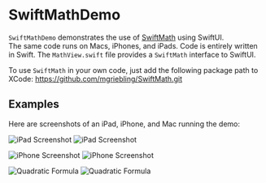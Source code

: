 # SwiftMathDemo

`SwiftMathDemo` demonstrates the use of [SwiftMath](https://github.com/mgriebling/SwiftMath.git) using SwiftUI.  
The same code runs on Macs, iPhones, and iPads. Code is entirely written in Swift. 
The `MathView.swift` file provides a `SwiftMath` interface to SwiftUI.

To use `SwiftMath` in your own code, just add the following package path to XCode: https://github.com/mgriebling/SwiftMath.git

## Examples
Here are screenshots of an iPad, iPhone, and Mac running the demo:

![iPad Screenshot](images/lightiPad.png#gh-light-mode-only)
![iPad Screenshot](images/darkiPad.jpeg#gh-dark-mode-only)

![iPhone Screenshot](images/darkiPhone.png#gh-dark-mode-only)
![iPhone Screenshot](images/lightiPhone.jpeg#gh-light-mode-only)

![Quadratic Formula](images/darkiMac.png#gh-dark-mode-only)
![Quadratic Formula](images/lightiMac.png#gh-light-mode-only)




